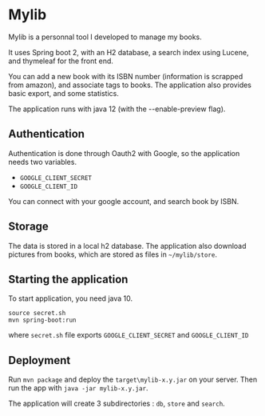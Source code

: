 # Mylib
Mylib is a personnal tool I developed to manage my books.

It uses Spring boot 2, with an H2 database, a search index using Lucene, and thymeleaf for the front end.

You can add a new book with its ISBN number (information is scrapped from amazon), and associate tags to books.
The application also provides basic export, and some statistics. 

The application runs with java 12 (with the --enable-preview flag).

## Authentication
Authentication is done through Oauth2 with Google, so the application needs two variables.
- `GOOGLE_CLIENT_SECRET`
- `GOOGLE_CLIENT_ID`        

You can connect with your google account, and search book by ISBN.

## Storage
The data is stored in a local h2 database. 
The application also download pictures from books, which are stored as files in `~/mylib/store`.

## Starting the application
To start application, you need java 10.

```
source secret.sh
mvn spring-boot:run
```

where `secret.sh` file exports `GOOGLE_CLIENT_SECRET` and `GOOGLE_CLIENT_ID`

## Deployment
Run `mvn package` and deploy the `target\mylib-x.y.jar` on your server.
Then run the app with `java -jar mylib-x.y.jar`.

The application will create 3 subdirectories : `db`, `store` and `search`.


